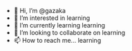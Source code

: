 - 👋 Hi, I’m @gazaka
- 👀 I’m interested in learning
- 🌱 I’m currently learning learning
- 💞️ I’m looking to collaborate on learning
- 📫 How to reach me... learning

<!---
gazaka/gazaka is a ✨ special ✨ repository because its `README.md` (this file) appears on your GitHub profile.
You can click the Preview link to take a look at your changes.
--->
